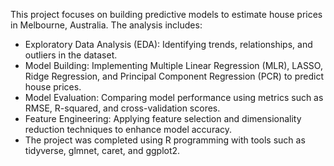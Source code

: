This project focuses on building predictive models to estimate house prices in Melbourne, Australia. The analysis includes:
- Exploratory Data Analysis (EDA): Identifying trends, relationships, and outliers in the dataset.
- Model Building: Implementing Multiple Linear Regression (MLR), LASSO, Ridge Regression, and Principal Component Regression (PCR) to predict house prices.
- Model Evaluation: Comparing model performance using metrics such as RMSE, R-squared, and cross-validation scores.
- Feature Engineering: Applying feature selection and dimensionality reduction techniques to enhance model accuracy.
- The project was completed using R programming with tools such as tidyverse, glmnet, caret, and ggplot2.
